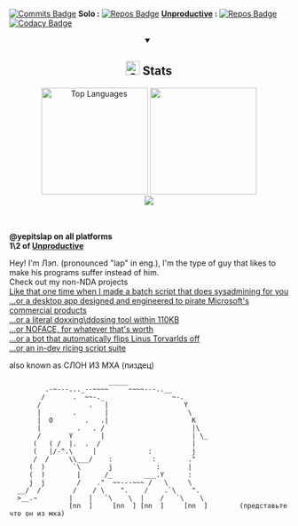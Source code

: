 [![Commits Badge](https://badges.pufler.dev/commits/monthly/lap-does-things)](https://badges.pufler.dev) **Solo :** [![Repos Badge](https://badges.pufler.dev/repos/lap-does-things)]([https://badges.pufler.dev](https://badges.pufler.dev/repos/lap-does-things)) **[Unproductive](https://github.com/Unproductive-Lab) :** [![Repos Badge](https://badges.pufler.dev/repos/Unproductive-Lab)]([https://badges.pufler.dev](https://badges.pufler.dev/repos/Unproductive-Lab)) [![Codacy Badge](https://app.codacy.com/project/badge/Grade/9a8ec5c64ec445fb9fcd0ba7e04b7145)]()


<details open>
<summary align="center"><h2> <img alt="GIF" src="./Image//statistics.gif" width="25px"> Stats </h2></summary>
  <div align="center">
    <img height="192px" alt="Top Languages" src="https://github-readme-stats.vercel.app/api/top-langs/?username=lap-does-things&theme=transparent&title_color=00abf0&color=E3E3E3&text_color=DEDEDE&hide_border=true&text_bold=true&layout=compact"weight=41% height="192px"/>
      <img height="192px" src="https://github-readme-stats.vercel.app/api?username=lap-does-things&theme=transparent&rank_icon=github&title_color=00abf0&color=E3E3E3&text_color=DEDEDE&hide_border=true&custom_title=GitHub⠀Stats&show_icons=true"/>
<!--       <img src="https://wakatime.com/share/@K1rsN7/00fbd77f-ac04-4ba5-aebe-b75a9efc825a.svg" height="500px"/> -->
  </div>
  <div align="center">

   <img src="https://github-readme-stats.vercel.app/api/wakatime?username=@lap&layout=compact&theme=shadow_blue&hide=Other&title_color=00abf0&bg_color=00000000&text_color=DEDEDE&border_color=00000000&v=3">
  </div>

<div align="center">
<br>

</div>
<br>
</details>

**@yepitslap on all platforms** <br>
**1\2 of [Unproductive](https://github.com/Unproductive-Lab) <br />**

Hey! I'm Лэп. (pronounced "lap" in eng.), I'm the type of guy that likes to make his programs suffer instead of him. <br />
Check out my non-NDA projects <br />
[Like that one time when I made a batch script that does sysadmining for you](https://github.com/lap-does-things/-) <br />
[...or a desktop app designed and engineered to pirate Microsoft's commercial products](https://github.com/lap-does-things/Windows-Manager) <br />
[...or a literal doxxing\ddosing tool within 110KB](https://github.com/lap-does-things/Nebula) <br />
[...or NOFACE, for whatever that's worth](https://github.com/Unproductive-Lab/NO-FACE) <br />
[...or a bot that automatically flips Linus Torvarlds off](https://github.com/lap-does-things/fucklinus) <br />
[...or an in-dev ricing script suite](https://github.com/stars/lap-does-things/lists/ricing-kit) <br />


also known as СЛОН ИЗ МХА (пиздец)
     
```
                         _____
         .-~---..._--~~~~     ~~~~---..__
        /       .  ~~-._                 ~-.
       /            .   |                   Y
       |        .       |                    \
       |  O        .   .|                     K
       |         .   . /                      |\
       /       Y       |                      | \_
      (   ( /  |.  .  /                       |  
      (   |/-^.\     |             :          j  
      /  /     \\___/    :          :        ."  
     (  )       `\       j           :       |    
     (  )        |      /_        ___.Y      :    
     j  j        /    ."  ~~---~~~ /   \     \       
  __/  /        /    / \    ".    /    .`\    ".        
  >__.~        |    |   `\    \  |    /   `\    \      
               [nn  ]     [nn  ] [nn  ]     [nn  ]        (представьте что он из мха)

```
